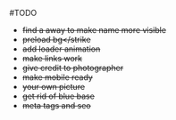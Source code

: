 #TODO

- <strike>find a away to make name more visible</strike>
- <strike>preload bg</strike
- add loader animation
- <strike>make links work</strike>
- give credit to photographer
- <strike>make mobile ready</strike>
- your own picture 
- <strike>get rid of blue base</strike>
- <strike>meta tags and seo</strike>